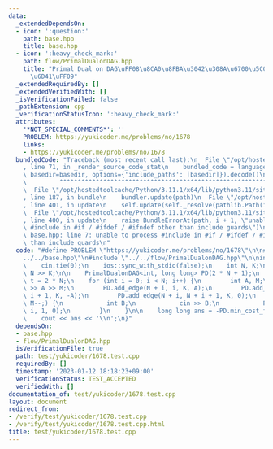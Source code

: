 ```yaml
---
data:
  _extendedDependsOn:
  - icon: ':question:'
    path: base.hpp
    title: base.hpp
  - icon: ':heavy_check_mark:'
    path: flow/PrimalDualonDAG.hpp
    title: "Primal Dual on DAG\uFF08\u8CA0\u8FBA\u3042\u308A\u6700\u5C0F\u8CBB\u7528\
      \u6D41\uFF09"
  _extendedRequiredBy: []
  _extendedVerifiedWith: []
  _isVerificationFailed: false
  _pathExtension: cpp
  _verificationStatusIcon: ':heavy_check_mark:'
  attributes:
    '*NOT_SPECIAL_COMMENTS*': ''
    PROBLEM: https://yukicoder.me/problems/no/1678
    links:
    - https://yukicoder.me/problems/no/1678
  bundledCode: "Traceback (most recent call last):\n  File \"/opt/hostedtoolcache/Python/3.11.1/x64/lib/python3.11/site-packages/onlinejudge_verify/documentation/build.py\"\
    , line 71, in _render_source_code_stat\n    bundled_code = language.bundle(stat.path,\
    \ basedir=basedir, options={'include_paths': [basedir]}).decode()\n          \
    \         ^^^^^^^^^^^^^^^^^^^^^^^^^^^^^^^^^^^^^^^^^^^^^^^^^^^^^^^^^^^^^^^^^^^^^^^^^^^^^^^^^\n\
    \  File \"/opt/hostedtoolcache/Python/3.11.1/x64/lib/python3.11/site-packages/onlinejudge_verify/languages/cplusplus.py\"\
    , line 187, in bundle\n    bundler.update(path)\n  File \"/opt/hostedtoolcache/Python/3.11.1/x64/lib/python3.11/site-packages/onlinejudge_verify/languages/cplusplus_bundle.py\"\
    , line 401, in update\n    self.update(self._resolve(pathlib.Path(included), included_from=path))\n\
    \  File \"/opt/hostedtoolcache/Python/3.11.1/x64/lib/python3.11/site-packages/onlinejudge_verify/languages/cplusplus_bundle.py\"\
    , line 400, in update\n    raise BundleErrorAt(path, i + 1, \"unable to process\
    \ #include in #if / #ifdef / #ifndef other than include guards\")\nonlinejudge_verify.languages.cplusplus_bundle.BundleErrorAt:\
    \ base.hpp: line 7: unable to process #include in #if / #ifdef / #ifndef other\
    \ than include guards\n"
  code: "#define PROBLEM \"https://yukicoder.me/problems/no/1678\"\n\n#include \"\
    ../../base.hpp\"\n#include \"../../flow/PrimalDualonDAG.hpp\"\n\nint main() {\n\
    \    cin.tie(0);\n    ios::sync_with_stdio(false);\n    int N, K;\n    cin >>\
    \ N >> K;\n\n    PrimalDualonDAG<int, long long> PD(2 * N + 1);\n    int s = N,\
    \ t = 2 * N;\n    for (int i = 0; i < N; i++) {\n        int A, M;\n        cin\
    \ >> A >> M;\n        PD.add_edge(N + i, i, K, A);\n        PD.add_edge(i, N +\
    \ i + 1, K, -A);\n        PD.add_edge(N + i, N + i + 1, K, 0);\n        for (;\
    \ M--;) {\n            int B;\n            cin >> B;\n            PD.add_edge(--B,\
    \ i, 1, 0);\n        }\n    }\n\n    long long ans = -PD.min_cost_flow(s, t, K);\n\
    \    cout << ans << '\\n';\n}"
  dependsOn:
  - base.hpp
  - flow/PrimalDualonDAG.hpp
  isVerificationFile: true
  path: test/yukicoder/1678.test.cpp
  requiredBy: []
  timestamp: '2023-01-12 18:18:23+09:00'
  verificationStatus: TEST_ACCEPTED
  verifiedWith: []
documentation_of: test/yukicoder/1678.test.cpp
layout: document
redirect_from:
- /verify/test/yukicoder/1678.test.cpp
- /verify/test/yukicoder/1678.test.cpp.html
title: test/yukicoder/1678.test.cpp
---
```

